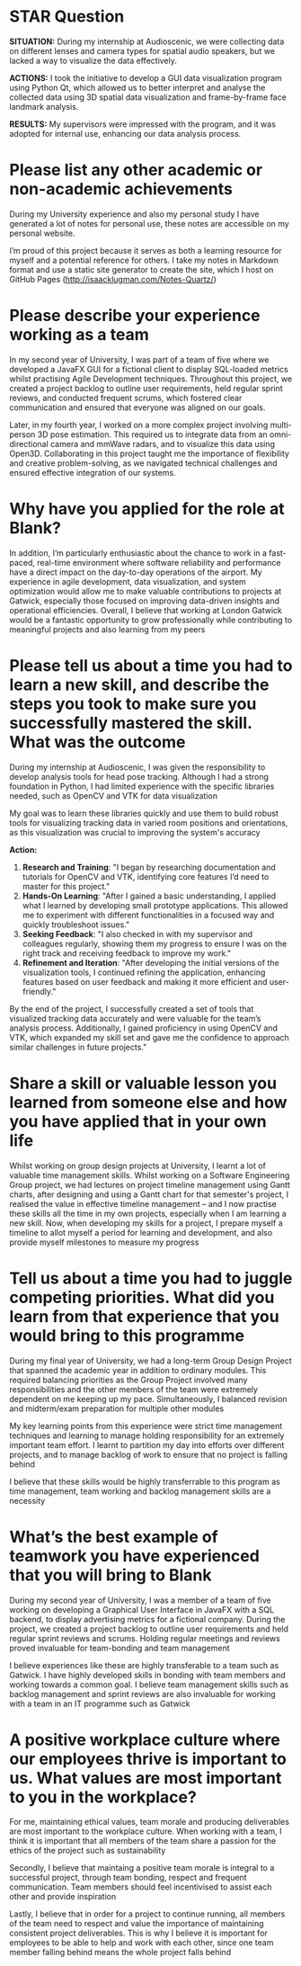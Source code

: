 # STAR Question

**SITUATION:** During my internship at Audioscenic, we were collecting data on different lenses and camera types for spatial audio speakers, but we lacked a way to visualize the data effectively.

**ACTIONS:** I took the initiative to develop a GUI data visualization program using Python Qt, which allowed us to better interpret and analyse the collected data using 3D spatial data visualization and frame-by-frame face landmark analysis.

**RESULTS:** My supervisors were impressed with the program, and it was adopted for internal use, enhancing our data analysis process.

# Please list any other academic or non-academic achievements

During my University experience and also my personal study I have generated a lot of notes for personal use, these notes are accessible on my personal website.

I’m proud of this project because it serves as both a learning resource for myself and a potential reference for others. I take my notes in Markdown format and use a static site generator to create the site, which I host on GitHub Pages (http://isaacklugman.com/Notes-Quartz/)

# Please describe your experience working as a team

In my second year of University, I was part of a team of five where we developed a JavaFX GUI for a fictional client to display SQL-loaded metrics whilst practising Agile Development techniques. Throughout this project, we created a project backlog to outline user requirements, held regular sprint reviews, and conducted frequent scrums, which fostered clear communication and ensured that everyone was aligned on our goals.

Later, in my fourth year, I worked on a more complex project involving multi-person 3D pose estimation. This required us to integrate data from an omni-directional camera and mmWave radars, and to visualize this data using Open3D. Collaborating in this project taught me the importance of flexibility and creative problem-solving, as we navigated technical challenges and ensured effective integration of our systems.

# Why have you applied for the role at **Blank**?

In addition, I’m particularly enthusiastic about the chance to work in a fast-paced, real-time environment where software reliability and performance have a direct impact on the day-to-day operations of the airport. My experience in agile development, data visualization, and system optimization would allow me to make valuable contributions to projects at Gatwick, especially those focused on improving data-driven insights and operational efficiencies. Overall, I believe that working at London Gatwick would be a fantastic opportunity to grow professionally while contributing to meaningful projects and also learning from my peers

# Please tell us about a time you had to learn a new skill, and describe the steps you took to make sure you successfully mastered the skill. What was the outcome

During my internship at Audioscenic, I was given the responsibility to develop analysis tools for head pose tracking. Although I had a strong foundation in Python, I had limited experience with the specific libraries needed, such as OpenCV and VTK for data visualization

My goal was to learn these libraries quickly and use them to build robust tools for visualizing tracking data in varied room positions and orientations, as this visualization was crucial to improving the system's accuracy

**Action:**

1. **Research and Training**: "I began by researching documentation and tutorials for OpenCV and VTK, identifying core features I’d need to master for this project."
2. **Hands-On Learning**: "After I gained a basic understanding, I applied what I learned by developing small prototype applications. This allowed me to experiment with different functionalities in a focused way and quickly troubleshoot issues."
3. **Seeking Feedback**: "I also checked in with my supervisor and colleagues regularly, showing them my progress to ensure I was on the right track and receiving feedback to improve my work."
4. **Refinement and Iteration**: "After developing the initial versions of the visualization tools, I continued refining the application, enhancing features based on user feedback and making it more efficient and user-friendly."

By the end of the project, I successfully created a set of tools that visualized tracking data accurately and were valuable for the team’s analysis process. Additionally, I gained proficiency in using OpenCV and VTK, which expanded my skill set and gave me the confidence to approach similar challenges in future projects."

# Share a skill or valuable lesson you learned from someone else and how you have applied that in your own life

Whilst working on group design projects at University, I learnt a lot of valuable time management skills. Whilst working on a Software Engineering Group project, we had lectures on project timeline management using Gantt charts, after designing and using a Gantt chart for that semester's project, I realised the value in effective timeline management – and I now practise these skills all the time in my own projects, especially when I am learning a new skill. Now, when developing my skills for a project, I prepare myself a timeline to allot myself a period for learning and development, and also provide myself milestones to measure my progress

# Tell us about a time you had to juggle competing priorities. What did you learn from that experience that you would bring to this programme

During my final year of University, we had a long-term Group Design Project that spanned the academic year in addition to ordinary modules. This required balancing priorities as the Group Project involved many responsibilities and the other members of the team were extremely dependent on me keeping up my pace. Simultaneously, I balanced revision and midterm/exam preparation for multiple other modules

My key learning points from this experience were strict time management techniques and learning to manage holding responsibility for an extremely important team effort. I learnt to partition my day into efforts over different projects, and to manage backlog of work to ensure that no project is falling behind

I believe that these skills would be highly transferrable to this program as time management, team working and backlog management skills are a necessity

# What’s the best example of teamwork you have experienced that you will bring to **Blank**

During my second year of University, I was a member of a team of five working on developing a Graphical User Interface in JavaFX with a SQL backend, to display advertising metrics for a fictional company. During the project, we created a project backlog to outline user requirements and held regular sprint reviews and scrums. Holding regular meetings and reviews proved invaluable for team-bonding and team management

I believe experiences like these are highly transferable to a team such as Gatwick. I have highly developed skills in bonding with team members and working towards a common goal. I believe team management skills such as backlog management and sprint reviews are also invaluable for working with a team in an IT programme such as Gatwick


# A positive workplace culture where our employees thrive is important to us. What values are most important to you in the workplace?

For me, maintaining ethical values, team morale and producing deliverables are most important to the workplace culture. When working with a team, I think it is important that all members of the team share a passion for the ethics of the project such as sustainability

Secondly, I believe that maintaing a positive team morale is integral to a successful project, through team bonding, respect and frequent communication. Team members should feel incentivised to assist each other and provide inspiration

Lastly, I believe that in order for a project to continue running, all members of the team need to respect and value the importance of maintaining consistent project deliverables. This is why I believe it is important for employees to be able to help and work with each other, since one team member falling behind means the whole project falls behind